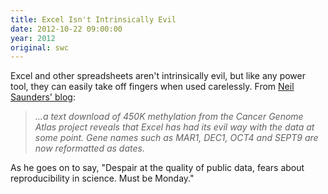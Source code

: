 ```yaml
---
title: Excel Isn't Intrinsically Evil
date: 2012-10-22 09:00:00
year: 2012
original: swc
---
```


<p>Excel and other spreadsheets aren't intrinsically evil, but like any power tool, they can easily take off fingers when used carelessly. From <a href="http://nsaunders.wordpress.com/2012/10/22/gene-name-errors-and-excel-lessons-not-learned/">Neil Saunders' blog</a>:</p>
<blockquote><em>...a text download of 450K methylation from the Cancer Genome Atlas project reveals that Excel has had its evil way with the data at some point. Gene names such as MAR1, DEC1, OCT4 and SEPT9 are now reformatted as dates.</em></blockquote>
<p>As he goes on to say, "Despair at the quality of public data, fears about reproducibility in science. Must be Monday."</p>

